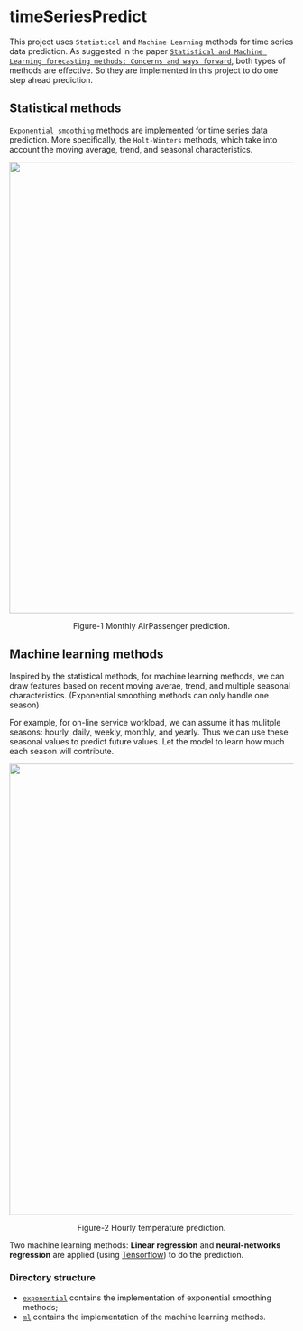 # timeSeriesPredict
This project uses `Statistical` and `Machine Learning` methods for time series data prediction. As suggested in the paper [`Statistical and Machine Learning forecasting methods: Concerns and ways forward`](http://journals.plos.org/plosone/article?id=10.1371/journal.pone.0194889), both types of methods are effective. So they are implemented in this project to do one step ahead prediction.



## Statistical methods
[`Exponential smoothing`](https://en.wikipedia.org/wiki/Exponential_smoothing) methods are implemented for time series data prediction.
More specifically, the `Holt-Winters` methods, which take into account the moving average, trend, and seasonal characteristics.

<div align="center">
<img width="800" src="https://user-images.githubusercontent.com/27221807/42187305-9111e34e-7e1d-11e8-8c92-850c08cabfb9.png">
  <p align="center"> Figure-1 Monthly AirPassenger prediction. </p>
</div>


## Machine learning methods
Inspired by the statistical methods, for machine learning methods, we can draw features based on recent moving averae, trend, and multiple
seasonal characteristics. (Exponential smoothing methods can only handle one season)

For example, for on-line service workload, we can assume it has mulitple seasons: hourly, daily, weekly, monthly, and yearly. Thus we can use these seasonal values to predict future values. Let the model to learn how much each season will contribute.

<p align="center">
<img width="800" src="https://user-images.githubusercontent.com/27221807/42143980-73f0b1ba-7d86-11e8-8267-7910b022dbdd.png">
<p align="center"> Figure-2 Hourly temperature prediction.</p>
</p>

Two machine learning methods: **Linear regression** and **neural-networks regression** are applied (using [Tensorflow](https://www.tensorflow.org)) to do the prediction.

### Directory structure
* [`exponential`](./exponential) contains the implementation of exponential smoothing methods;
* [`ml`](./ml) contains the implementation of the machine learning methods.
